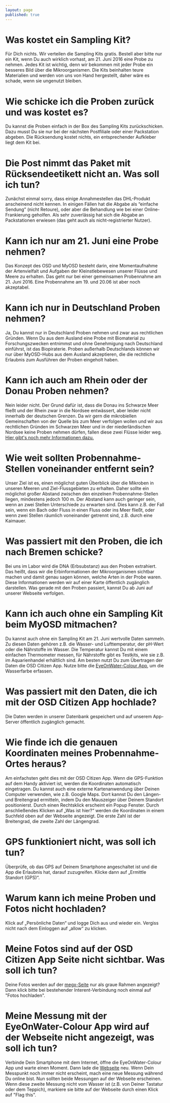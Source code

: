 ```yaml
---
layout: page
published: true
---
```



# Was kostet ein Sampling Kit?
Für Dich nichts. Wir verteilen die Sampling Kits gratis. Bestell aber bitte nur ein Kit, wenn Du auch wirklich vorhast, am 21. Juni 2016 eine Probe zu nehmen. Jedes Kit ist wichtig, denn wir bekommen mit jeder Probe ein besseres Bild über die Mikroorganismen. Die Kits beinhalten teure Materialien und werden von uns von Hand hergestellt, daher wäre es schade, wenn sie ungenutzt bleiben.

# Wie schicke ich die Proben zurück und was kostet es?
Du kannst die Proben einfach in der Box des Sampling Kits zurückschicken. Dazu musst Du sie nur bei der nächsten Postfiliale oder einer Packstation abgeben. Die Rücksendung kostet nichts, ein entsprechender Aufkleber liegt dem Kit bei.

# Die Post nimmt das Paket mit Rücksendeetikett nicht an. Was soll ich tun?
Zunächst einmal sorry, dass einige Annahmestellen das DHL-Produkt anscheinend nicht kennen. In einigen Fällen hat die Abgabe als “einfache Sendung” (nicht Retoure), oder aber die Behandlung wie bei einer Online-Frankierung geholfen. Als sehr zuverlässig hat sich die Abgabe an Packstationen erwiesen (das geht auch als nicht-registrierter Nutzer).

# Kann ich nur am 21. Juni eine Probe nehmen?
Das Konzept des OSD und MyOSD besteht darin, eine Momentaufnahme der Artenvielfalt und Aufgaben der Kleinstlebewesen unserer Flüsse und Meere zu erhalten. Das geht nur bei einer gemeinsamen Probennahme am 21. Juni 2016. Eine Probennahme am 19. und 20.06 ist aber noch akzeptabel.

# Kann ich nur in Deutschland Proben nehmen?
Ja, Du kannst nur in Deutschland Proben nehmen und zwar aus rechtlichen Gründen. Wenn Du aus dem Ausland eine Probe mit Biomaterial zu Forschungszwecken entnimmst und ohne Genehmigung nach Deutschland einführst, ist das Biopiraterie. Proben außerhalb Deutschlands können wir nur über MyOSD-Hubs aus dem Ausland akzeptieren, die die rechtliche Erlaubnis zum Ausführen der Proben eingeholt haben.

# Kann ich auch am Rhein oder der Donau Proben nehmen?
Nein leider nicht. Der Grund dafür ist, dass die Donau ins Schwarze Meer fließt und der Rhein zwar in die Nordsee entwässert, aber leider nicht innerhalb der deutschen Grenzen. Da wir gern die mikrobiellen Gemeinschaften von der Quelle bis zum Meer verfolgen wollen und wir aus rechtlichen Gründen im Schwarzen Meer und in der niederländischen Nordsee keine Proben nehmen dürfen, fallen diese zwei Flüsse leider weg. [Hier gibt's noch mehr Informationen dazu.](/faq/rhein-donau/)

# Wie weit sollten Probennahme-Stellen voneinander entfernt sein?
Unser Ziel ist es, einen möglichst guten Überblick über die Mikroben in unseren Meeren und Ziel-Flussgebieten zu erhalten. Daher sollte ein möglichst großer Abstand zwischen den einzelnen Probennahme-Stellen liegen, mindestens jedoch 100 m. Der Abstand kann auch geringer sein, wenn an zwei Stellen Unterschiede zu erwarten sind. Dies kann z.B. der Fall sein, wenn ein Bach oder Fluss in einen Fluss oder ins Meer fließt, oder wenn zwei Stellen räumlich voneinander getrennt sind, z.B. durch eine Kaimauer.

# Was passiert mit den Proben, die ich nach Bremen schicke?
Bei uns im Labor wird die DNA (Erbsubstanz) aus den Proben extrahiert. Das heißt, dass wir die Erbinformationen der Mikroorganismen sichtbar machen und damit genau sagen können, welche Arten in der Probe waren. Diese Informationen werden wir auf einer Karte öffentlich zugänglich darstellen. Was gerade mit den Proben passiert, kannst Du ab Juni auf unserer Webseite verfolgen.

# Kann ich auch ohne ein Sampling Kit beim MyOSD mitmachen?
Du kannst auch ohne ein Sampling Kit am 21. Juni wertvolle Daten sammeln. Zu diesen Daten gehören z.B. die Wasser- und Lufttemperatur, der pH-Wert oder die Nährstoffe im Wasser. Die Temperatur kannst Du mit einem einfachen Thermometer messen, für Nährstoffe gibt es Testkits, wie sie z.B. im Aquarienhandel erhältlich sind. Am besten nutzt Du zum Übertragen der Daten die OSD Citizen App. Nutze bitte die [EyeOnWater-Colour App](http://www.eyeonwater.org/color), um die Wasserfarbe erfassen.  

# Was passiert mit den Daten, die ich mit der OSD Citizen App hochlade?
Die Daten werden in unserer Datenbank gespeichert und auf unserem App-Server öffentlich zugänglich gemacht. 

# Wie finde ich die genauen Koordinaten meines Probennahme-Ortes heraus?
Am einfachsten geht dies mit der OSD Citizen App. Wenn die GPS-Funktion auf dem Handy aktiviert ist, werden die Koordinaten automatisch eingetragen. Du kannst auch eine externe Kartenanwendung über Deinen Computer verwenden, wie z.B. Google Maps. Dort kannst Du den Längen- und Breitengrad ermitteln, indem Du den Mauszeiger über Deinem Standort positionierst. Durch einen Rechtsklick erscheint ein Popup Fenster. Durch anschließendes Klicken auf „Was ist hier?“ werden die Koordinaten in einem Suchfeld oben auf der Webseite angezeigt. Die erste Zahl ist der Breitengrad, die zweite Zahl der Längengrad.

# GPS funktioniert nicht, was soll ich tun?
Überprüfe, ob das GPS auf Deinem Smartphone angeschaltet ist und die App die Erlaubnis hat, darauf zuzugreifen. Klicke dann auf „Ermittle Standort (GPS)“.

# Warum kann ich meine Proben und Fotos nicht hochladen?
Klick auf „Persönliche Daten“ und logge Dich aus und wieder ein. Vergiss nicht nach dem Einloggen auf „allow“ zu klicken.

# Meine Fotos sind auf der OSD Citizen App Seite nicht sichtbar. Was soll ich tun?
Deine Fotos werden auf der [megx-Seite](http://www.megx.net/osd-app/samples) nur als graue Rahmen angezeigt? Dann klick bitte bei bestehender Interent-Verbindung noch einmal auf "Fotos hochladen". 

# Meine Messung mit der EyeOnWater-Colour App wird auf der Webseite nicht angezeigt, was soll ich tun?
Verbinde Dein Smartphone mit dem Internet, öffne die EyeOnWater-Colour App und warte einen Moment. Dann lade die [Webseite](http://www.eyeonwater.org/color) neu. Wenn Dein Messpunkt noch immer nicht erscheint, mach eine neue Messung während Du online bist. Nun sollten beide Messungen auf der Webseite erscheinen. Wenn diese zweite Messung nicht vom Wasser ist (z.B. von Deiner Tastatur oder dem Teppich), markiere sie bitte auf der Webseite durch einen Klick auf "Flag this".
